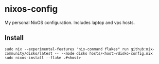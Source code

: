 # nixos-config

My personal NixOS configuration. Includes laptop and vps hosts.

## Install

```
sudo nix --experimental-features "nix-command flakes" run github:nix-community/disko/latest -- --mode disko hosts/<host>/disko-config.nix
sudo nixos-install --flake .#<host>
```

